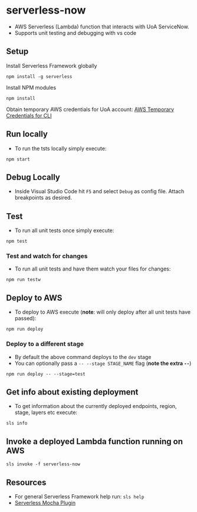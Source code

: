 # serverless-now
* AWS Serverless (Lambda) function that interacts with UoA ServiceNow.
* Supports unit testing and debugging with vs code

## Setup

Install Serverless Framework globally
```
npm install -g serverless
```

Install NPM modules
```
npm install
```

Obtain temporary AWS credentials for UoA account:
[AWS Temporary Credentials for CLI](https://wiki.auckland.ac.nz/pages/viewpage.action?spaceKey=UC&title=AWS+Temporary+Credentials+for+CLI)

## Run locally
* To run the tsts locally simply execute:
```
npm start
```

## Debug Locally
* Inside Visual Studio Code hit `F5` and select `Debug` as config file. Attach breakpoints as desired.

## Test
* To run all unit tests once simply execute:
```
npm test
```
### Test and watch for changes
* To run all unit tests and have them watch your files for changes:
```
npm run testw
```

## Deploy to AWS
* To deploy to AWS execute (**note**: will only deploy after all unit tests have passed):
```
npm run deploy
```

### Deploy to a different stage
* By default the above command deploys to the `dev` stage
* You can optionally pass a `-- --stage STAGE_NAME` flag (**note the extra `--`**)
```
npm run deploy -- --stage=test
```

## Get info about existing deployment
* To get information about the currently deployed endpoints, region, stage, layers etc execute:
```
sls info
```

## Invoke a deployed Lambda function running on AWS
```
sls invoke -f serverless-now
```

## Resources
* For general Serverless Framework help run: `sls help`
* [Serverless Mocha Plugin](https://www.npmjs.com/package/serverless-mocha-plugin)
